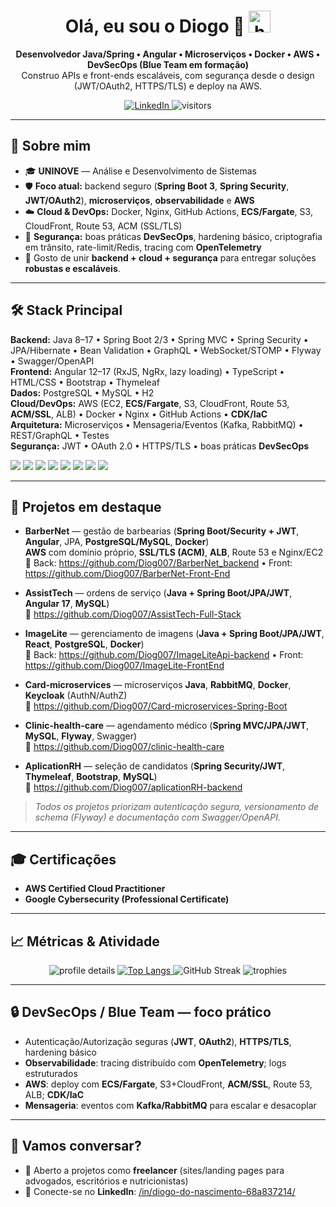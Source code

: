 <!-- HERO -->
<h1 align="center">
  Olá, eu sou o Diogo 👋
  <img src="https://raw.githubusercontent.com/nixin72/nixin72/master/wave.gif" height="35" alt="hello" />
</h1>

<p align="center">
  <b>Desenvolvedor Java/Spring • Angular • Microserviços • Docker • AWS • DevSecOps (Blue Team em formação)</b><br/>
  Construo APIs e front-ends escaláveis, com segurança desde o design (JWT/OAuth2, HTTPS/TLS) e deploy na AWS.
</p>

<p align="center">
  <a href="https://www.linkedin.com/in/diogo-do-nascimento-68a837214/">
    <img alt="LinkedIn" src="https://img.shields.io/badge/LinkedIn-Diogo%20do%20Nascimento-0077B5?style=for-the-badge&logo=linkedin&logoColor=white">
  </a>
  <img alt="visitors" src="https://komarev.com/ghpvc/?username=Diog007&style=for-the-badge&color=0E75B6">
</p>

---

## 🧭 Sobre mim
- 🎓 **UNINOVE** — Análise e Desenvolvimento de Sistemas  
- 🛡️ **Foco atual:** backend seguro (**Spring Boot 3**, **Spring Security**, **JWT/OAuth2**), **microserviços**, **observabilidade** e **AWS**  
- ☁️ **Cloud & DevOps:** Docker, Nginx, GitHub Actions, **ECS/Fargate**, S3, CloudFront, Route 53, ACM (SSL/TLS)  
- 🔎 **Segurança:** boas práticas **DevSecOps**, hardening básico, criptografia em trânsito, rate-limit/Redis, tracing com **OpenTelemetry**  
- 💬 Gosto de unir **backend + cloud + segurança** para entregar soluções **robustas e escaláveis**.

---

## 🛠️ Stack Principal
**Backend:** Java 8–17 • Spring Boot 2/3 • Spring MVC • Spring Security • JPA/Hibernate • Bean Validation • GraphQL • WebSocket/STOMP • Flyway • Swagger/OpenAPI  
**Frontend:** Angular 12–17 (RxJS, NgRx, lazy loading) • TypeScript • HTML/CSS • Bootstrap • Thymeleaf  
**Dados:** PostgreSQL • MySQL • H2  
**Cloud/DevOps:** AWS (EC2, **ECS/Fargate**, S3, CloudFront, Route 53, **ACM/SSL**, ALB) • Docker • Nginx • GitHub Actions • **CDK/IaC**  
**Arquitetura:** Microserviços • Mensageria/Eventos (Kafka, RabbitMQ) • REST/GraphQL • Testes  
**Segurança:** JWT • OAuth 2.0 • HTTPS/TLS • boas práticas **DevSecOps**

<p>
  <img src="https://img.shields.io/badge/Java-ED8B00?logo=java&logoColor=white&style=for-the-badge"/>
  <img src="https://img.shields.io/badge/Spring_Boot-6DB33F?logo=springboot&logoColor=white&style=for-the-badge"/>
  <img src="https://img.shields.io/badge/Angular-DD0031?logo=angular&logoColor=white&style=for-the-badge"/>
  <img src="https://img.shields.io/badge/PostgreSQL-316192?logo=postgresql&logoColor=white&style=for-the-badge"/>
  <img src="https://img.shields.io/badge/MySQL-005C84?logo=mysql&logoColor=white&style=for-the-badge"/>
  <img src="https://img.shields.io/badge/Docker-2496ED?logo=docker&logoColor=white&style=for-the-badge"/>
  <img src="https://img.shields.io/badge/AWS-FF9900?logo=amazonaws&logoColor=white&style=for-the-badge"/>
  <img src="https://img.shields.io/badge/Swagger-85EA2D?logo=swagger&logoColor=1b1b1b&style=for-the-badge"/>
</p>

---

## 🚀 Projetos em destaque
- **BarberNet** — gestão de barbearias (**Spring Boot/Security + JWT**, **Angular**, JPA, **PostgreSQL/MySQL**, **Docker**)  
  **AWS** com domínio próprio, **SSL/TLS (ACM)**, **ALB**, Route 53 e Nginx/EC2  
  🔗 Back: https://github.com/Diog007/BarberNet_backend • Front: https://github.com/Diog007/BarberNet-Front-End

- **AssistTech** — ordens de serviço (**Java + Spring Boot/JPA/JWT**, **Angular 17**, **MySQL**)  
  🔗 https://github.com/Diog007/AssistTech-Full-Stack

- **ImageLite** — gerenciamento de imagens (**Java + Spring Boot/JPA/JWT**, **React**, **PostgreSQL**, **Docker**)  
  🔗 Back: https://github.com/Diog007/ImageLiteApi-backend • Front: https://github.com/Diog007/ImageLite-FrontEnd

- **Card-microservices** — microserviços **Java**, **RabbitMQ**, **Docker**, **Keycloak** (AuthN/AuthZ)  
  🔗 https://github.com/Diog007/Card-microservices-Spring-Boot

- **Clinic-health-care** — agendamento médico (**Spring MVC/JPA/JWT**, **MySQL**, **Flyway**, Swagger)  
  🔗 https://github.com/Diog007/clinic-health-care

- **AplicationRH** — seleção de candidatos (**Spring Security/JWT**, **Thymeleaf**, **Bootstrap**, **MySQL**)  
  🔗 https://github.com/Diog007/aplicationRH-backend

> *Todos os projetos priorizam autenticação segura, versionamento de schema (Flyway) e documentação com Swagger/OpenAPI.*

---

## 🎓 Certificações
- **AWS Certified Cloud Practitioner**  
- **Google Cybersecurity (Professional Certificate)**

---

## 📈 Métricas & Atividade
<div align="center">

<!-- Profile details (card) -->
<img src="https://github-profile-summary-cards.vercel.app/api/cards/profile-details?username=Diog007&theme=github_dark" alt="profile details" />

<!-- Top langs -->
<a href="https://github.com/Diog007">
  <img src="https://github-readme-stats.vercel.app/api/top-langs/?username=Diog007&layout=donut&hide=css,html&langs_count=8&theme=transparent" alt="Top Langs" />
</a>

<!-- Streak -->
<img src="https://streak-stats.demolab.com?user=Diog007&theme=github-dark&hide_border=true" alt="GitHub Streak" />

<!-- Trophies (opcional) -->
<img src="https://github-profile-trophy.vercel.app/?username=Diog007&theme=onestar&no-bg=true&margin-w=10&margin-h=10" alt="trophies"/>

</div>

---

## 🔒 DevSecOps / Blue Team — foco prático
- Autenticação/Autorização seguras (**JWT**, **OAuth2**), **HTTPS/TLS**, hardening básico  
- **Observabilidade**: tracing distribuído com **OpenTelemetry**; logs estruturados  
- **AWS**: deploy com **ECS/Fargate**, S3+CloudFront, **ACM/SSL**, Route 53, ALB; **CDK/IaC**  
- **Mensageria**: eventos com **Kafka/RabbitMQ** para escalar e desacoplar

---

## 🤝 Vamos conversar?
- 💼 Aberto a projetos como **freelancer** (sites/landing pages para advogados, escritórios e nutricionistas)  
- 🔗 Conecte-se no **LinkedIn**: <a href="https://www.linkedin.com/in/diogo-do-nascimento-68a837214/">/in/diogo-do-nascimento-68a837214/</a>

<!-- FIM -->

